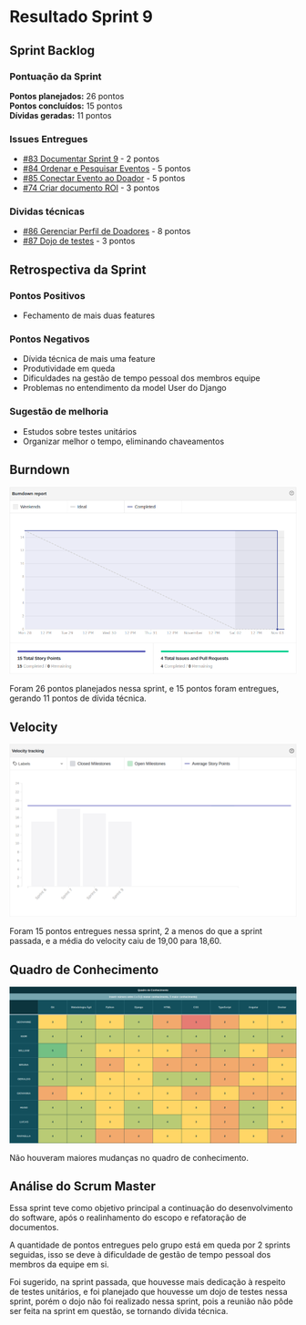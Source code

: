 # Resultado Sprint 9

## Sprint Backlog

### Pontuação da Sprint

**Pontos planejados:** 26 pontos  
**Pontos concluídos:** 15 pontos  
**Dívidas geradas:** 11 pontos  

### Issues Entregues

- [#83 Documentar Sprint 9](https://github.com/fga-eps-mds/2019.2-FoodCare/issues/83) - 2 pontos
- [#84 Ordenar e Pesquisar Eventos](https://github.com/fga-eps-mds/2019.2-FoodCare/issues/84) - 5 pontos
- [#85 Conectar Evento ao Doador](https://github.com/fga-eps-mds/2019.2-FoodCare/issues/85) - 5 pontos
- [#74 Criar documento ROI](https://github.com/fga-eps-mds/2019.2-FoodCare/issues/71) - 3 pontos

### Dividas técnicas

- [#86 Gerenciar Perfil de Doadores](https://github.com/fga-eps-mds/2019.2-FoodCare/issues/86) - 8 pontos
- [#87 Dojo de testes](https://github.com/fga-eps-mds/2019.2-FoodCare/issues/87) - 3 pontos

## Retrospectiva da Sprint

### Pontos Positivos

- Fechamento de mais duas features

### Pontos Negativos

- Dívida técnica de mais uma feature
- Produtividade em queda
- Dificuldades na gestão de tempo pessoal dos membros equipe
- Problemas no entendimento da model User do Django

### Sugestão de melhoria

- Estudos sobre testes unitários
- Organizar melhor o tempo, eliminando chaveamentos

## Burndown

![Burndown](img/burndown_9.png)

Foram 26 pontos planejados nessa sprint, e 15 pontos foram entregues, gerando 11 pontos de dívida técnica.

## Velocity

![Velocity](img/velocity_9.png)

Foram 15 pontos entregues nessa sprint, 2 a menos do que a sprint passada, e a média do velocity caiu de 19,00 para 18,60.

## Quadro de Conhecimento

![Quadro de conhecimento](img/conhecimento_9.png)

Não houveram maiores mudanças no quadro de conhecimento.

## Análise do Scrum Master

Essa sprint teve como objetivo principal a continuação do desenvolvimento do software, após o realinhamento do escopo e refatoração de documentos.

A quantidade de pontos entregues pelo grupo está em queda por 2 sprints seguidas, isso se deve à dificuldade de gestão de tempo pessoal dos membros da equipe em si.

Foi sugerido, na sprint passada, que houvesse mais dedicação à respeito de testes unitários, e foi planejado que houvesse um dojo de testes nessa sprint, porém o dojo não foi realizado nessa sprint, pois a reunião não pôde ser feita na sprint em questão, se tornando dívida técnica.